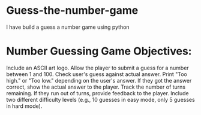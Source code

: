 # Guess-the-number-game
I have build a guess a number game using python

# Number Guessing Game Objectives:

 Include an ASCII art logo.
 Allow the player to submit a guess for a number between 1 and 100.
 Check user's guess against actual answer. Print "Too high." or "Too low." depending on the user's answer. 
 If they got the answer correct, show the actual answer to the player.
 Track the number of turns remaining.
 If they run out of turns, provide feedback to the player. 
 Include two different difficulty levels (e.g., 10 guesses in easy mode, only 5 guesses in hard mode).
